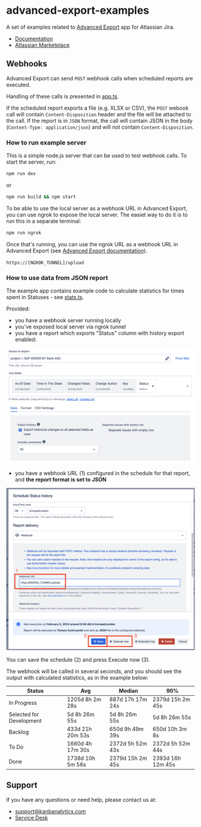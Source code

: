 # advanced-export-examples

A set of examples related to [Advanced Export](https://marketplace.atlassian.com/apps/1217474/advanced-export?hosting=cloud&tab=overview) app for Atlassian Jira.

- [Documentation](https://docs.kanbanalytics.com/atlassian/advanced-export)
- [Atlassian Marketplace](https://marketplace.atlassian.com/apps/1217474/advanced-export?hosting=cloud&tab=overview)

## Webhooks

Advanced Export can send `POST` webhook calls when scheduled reports are executed.

Handling of these calls is presented in [app.ts](src/app.ts).

If the scheduled report exports a file (e.g. XLSX or CSV), the `POST` webook call will contain `Content-Disposition` header and the file will be attached to the call.
If the report is in `JSON` format, the call will contain JSON in the body (`Content-Type: application/json`) and will not contain `Content-Disposition`.

### How to run example server

This is a simple node.js server that can be used to test webhook calls.
To start the server, run:

```sh
npm run dev
```

or

```sh
npm run build && npm start
```

To be able to use the local server as a webhook URL in Advanced Export, you can use ngrok to expose the local server. The easiet way to do it is to run this in a separate terminal:

```sh
npm run ngrok
```

Once that's running, you can use the ngrok URL as a webhook URL in Advanced Export (see [Advanced Export documentation](https://docs.kanbanalytics.com/atlassian/advanced-export/scheduled-exports)).

`https://[NGROK_TUNNEL]/upload`

### How to use data from JSON report

The example app contains example code to calculate statistics for times spent in Statuses - see [stats.ts](src/stats.ts).

Provided:

- you have a webhook server running locally
- you've exposed local server via ngrok tunnel
- you have a report which exports "Status" column with history export enabled:

![Status history export](docs/status-history-export-config.png)

- you have a webhook URL (1) configured in the schedule for that report, and **the report format is set to JSON**

![Schedule webhook configuration](docs/schedule-webhook-url.png)

You can save the schedule (2) and press Execute now (3).

The webhook will be called in several seconds, and you should see the output with calculated statistics, as in the example below:

Status | Avg | Median | 90%
---|---|---|---
In Progress | 1205d 8h 2m 28s | 887d 17h 17m 24s | 2379d 15h 2m 45s
Selected for Development | 5d 8h 26m 55s | 5d 8h 26m 55s | 5d 8h 26m 55s
Backlog | 433d 21h 20m 53s | 650d 9h 49m 39s | 650d 10h 3m 8s
To Do | 1660d 4h 17m 30s | 2372d 5h 52m 43s | 2372d 5h 52m 44s
Done | 1738d 10h 5m 56s | 2379d 15h 2m 45s | 2393d 16h 12m 45s

## Support

If you have any questions or need help, please contact us at:

- support@kanbanalytics.com
- [Service Desk](https://sngtec-dev.atlassian.net/servicedesk/customer/portal/1)
